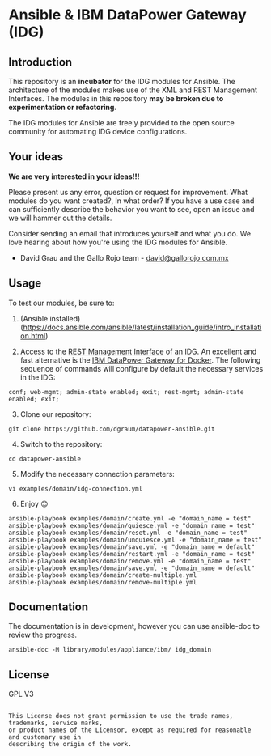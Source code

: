 Ansible & IBM DataPower Gateway (IDG)
==========================

Introduction
---------------

This repository is an **incubator** for the IDG modules for Ansible.
The architecture of the modules makes use of the XML and REST Management Interfaces.
The modules in this repository **may be broken due to experimentation or refactoring**.

The IDG modules for Ansible are freely provided to the open source community for automating IDG device configurations.

Your ideas
----------

**We are very interested in your ideas!!!**

Please present us any error, question or request for improvement. What modules do you want created?, In what order?
If you have a use case and can sufficiently describe the behavior you want to see, open an issue and we will hammer out the details.

Consider sending an email that introduces yourself and what you do. We love hearing about how you're using the IDG modules for Ansible.
- David Grau and the Gallo Rojo team - david@gallorojo.com.mx

Usage
----

To test our modules, be sure to:

1. (Ansible installed)(https://docs.ansible.com/ansible/latest/installation_guide/intro_installation.html)

2. Access to the [REST Management Interface](https://www.ibm.com/support/knowledgecenter/en/SS9H2Y_7.6.0/com.ibm.dp.doc/restmgtinterface.html) of an IDG. An excellent and fast alternative is the [IBM DataPower Gateway for Docker](https://hub.docker.com/r/ibmcom/datapower/). The following sequence of commands will configure by default the necessary services in the IDG:

```
conf; web-mgmt; admin-state enabled; exit; rest-mgmt; admin-state enabled; exit;
```

3. Clone our repository:

```shell
git clone https://github.com/dgraum/datapower-ansible.git
```

4. Switch to the repository:

```shell
cd datapower-ansible
```

5. Modify the necessary connection parameters:

```shell
vi examples/domain/idg-connection.yml
```

6. Enjoy :blush:

```shell
ansible-playbook examples/domain/create.yml -e "domain_name = test"
ansible-playbook examples/domain/quiesce.yml -e "domain_name = test"
ansible-playbook examples/domain/reset.yml -e "domain_name = test"
ansible-playbook examples/domain/unquiesce.yml -e "domain_name = test"
ansible-playbook examples/domain/save.yml -e "domain_name = default"
ansible-playbook examples/domain/restart.yml -e "domain_name = test"
ansible-playbook examples/domain/remove.yml -e "domain_name = test"
ansible-playbook examples/domain/save.yml -e "domain_name = default"
ansible-playbook examples/domain/create-multiple.yml
ansible-playbook examples/domain/remove-multiple.yml
```

Documentation
-------------

The documentation is in development, however you can use ansible-doc to review the progress.

```shell
ansible-doc -M library/modules/appliance/ibm/ idg_domain
```

License
-------

GPL V3
~~~~~~

This License does not grant permission to use the trade names, trademarks, service marks,
or product names of the Licensor, except as required for reasonable and customary use in
describing the origin of the work.
